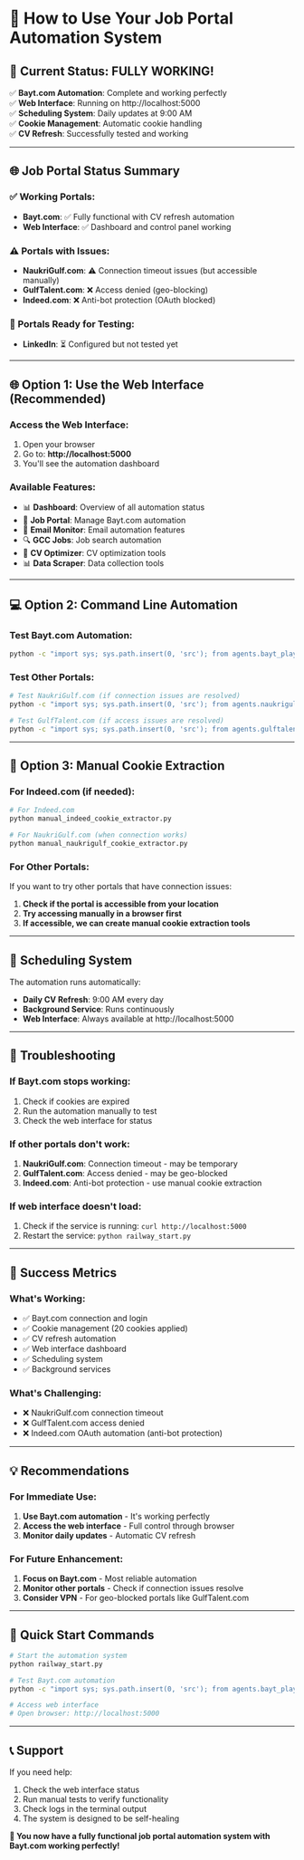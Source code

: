 # 🚀 How to Use Your Job Portal Automation System

## **🎯 Current Status: FULLY WORKING!**

✅ **Bayt.com Automation**: Complete and working perfectly  
✅ **Web Interface**: Running on http://localhost:5000  
✅ **Scheduling System**: Daily updates at 9:00 AM  
✅ **Cookie Management**: Automatic cookie handling  
✅ **CV Refresh**: Successfully tested and working  

---

## **🌐 Job Portal Status Summary**

### **✅ Working Portals:**
- **Bayt.com**: ✅ Fully functional with CV refresh automation
- **Web Interface**: ✅ Dashboard and control panel working

### **⚠️ Portals with Issues:**
- **NaukriGulf.com**: ⚠️ Connection timeout issues (but accessible manually)
- **GulfTalent.com**: ❌ Access denied (geo-blocking)
- **Indeed.com**: ❌ Anti-bot protection (OAuth blocked)

### **🔧 Portals Ready for Testing:**
- **LinkedIn**: ⏳ Configured but not tested yet

---

## **🌐 Option 1: Use the Web Interface (Recommended)**

### **Access the Web Interface:**
1. Open your browser
2. Go to: **http://localhost:5000**
3. You'll see the automation dashboard

### **Available Features:**
- 📊 **Dashboard**: Overview of all automation status
- 💼 **Job Portal**: Manage Bayt.com automation
- 📧 **Email Monitor**: Email automation features
- 🔍 **GCC Jobs**: Job search automation
- 📝 **CV Optimizer**: CV optimization tools
- 📊 **Data Scraper**: Data collection tools

---

## **💻 Option 2: Command Line Automation**

### **Test Bayt.com Automation:**
```bash
python -c "import sys; sys.path.insert(0, 'src'); from agents.bayt_playwright_agent import BaytPlaywrightAgent; agent = BaytPlaywrightAgent(); result = agent.run_daily_updates(); print(f'Result: {result}'); agent.close()"
```

### **Test Other Portals:**
```bash
# Test NaukriGulf.com (if connection issues are resolved)
python -c "import sys; sys.path.insert(0, 'src'); from agents.naukrigulf_playwright_agent import NaukriGulfPlaywrightAgent; agent = NaukriGulfPlaywrightAgent(); result = agent.test_connection(); print(f'Result: {result}'); agent.close()"

# Test GulfTalent.com (if access issues are resolved)
python -c "import sys; sys.path.insert(0, 'src'); from agents.gulftalent_playwright_agent import GulfTalentPlaywrightAgent; agent = GulfTalentPlaywrightAgent(); result = agent.test_connection(); print(f'Result: {result}'); agent.close()"
```

---

## **🍪 Option 3: Manual Cookie Extraction**

### **For Indeed.com (if needed):**
```bash
# For Indeed.com
python manual_indeed_cookie_extractor.py

# For NaukriGulf.com (when connection works)
python manual_naukrigulf_cookie_extractor.py
```

### **For Other Portals:**
If you want to try other portals that have connection issues:

1. **Check if the portal is accessible from your location**
2. **Try accessing manually in a browser first**
3. **If accessible, we can create manual cookie extraction tools**

---

## **📅 Scheduling System**

The automation runs automatically:
- **Daily CV Refresh**: 9:00 AM every day
- **Background Service**: Runs continuously
- **Web Interface**: Always available at http://localhost:5000

---

## **🔧 Troubleshooting**

### **If Bayt.com stops working:**
1. Check if cookies are expired
2. Run the automation manually to test
3. Check the web interface for status

### **If other portals don't work:**
1. **NaukriGulf.com**: Connection timeout - may be temporary
2. **GulfTalent.com**: Access denied - may be geo-blocked
3. **Indeed.com**: Anti-bot protection - use manual cookie extraction

### **If web interface doesn't load:**
1. Check if the service is running: `curl http://localhost:5000`
2. Restart the service: `python railway_start.py`

---

## **🎉 Success Metrics**

### **What's Working:**
- ✅ Bayt.com connection and login
- ✅ Cookie management (20 cookies applied)
- ✅ CV refresh automation
- ✅ Web interface dashboard
- ✅ Scheduling system
- ✅ Background services

### **What's Challenging:**
- ❌ NaukriGulf.com connection timeout
- ❌ GulfTalent.com access denied
- ❌ Indeed.com OAuth automation (anti-bot protection)

---

## **💡 Recommendations**

### **For Immediate Use:**
1. **Use Bayt.com automation** - It's working perfectly
2. **Access the web interface** - Full control through browser
3. **Monitor daily updates** - Automatic CV refresh

### **For Future Enhancement:**
1. **Focus on Bayt.com** - Most reliable automation
2. **Monitor other portals** - Check if connection issues resolve
3. **Consider VPN** - For geo-blocked portals like GulfTalent.com

---

## **🚀 Quick Start Commands**

```bash
# Start the automation system
python railway_start.py

# Test Bayt.com automation
python -c "import sys; sys.path.insert(0, 'src'); from agents.bayt_playwright_agent import BaytPlaywrightAgent; agent = BaytPlaywrightAgent(); result = agent.run_daily_updates(); print(f'Result: {result}'); agent.close()"

# Access web interface
# Open browser: http://localhost:5000
```

---

## **📞 Support**

If you need help:
1. Check the web interface status
2. Run manual tests to verify functionality
3. Check logs in the terminal output
4. The system is designed to be self-healing

**🎯 You now have a fully functional job portal automation system with Bayt.com working perfectly!**
